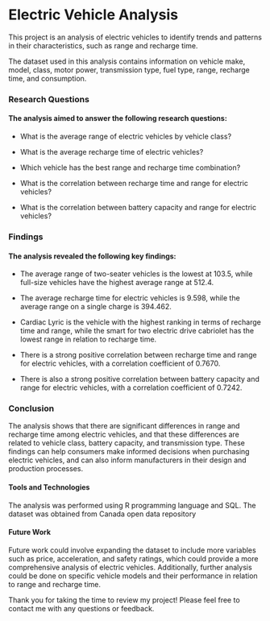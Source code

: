# Electric Vehicle Analysis

This project is an analysis of electric vehicles to identify trends and patterns in their characteristics, such as range and recharge time. 

The dataset used in this analysis contains information on vehicle make, model, class, motor power, transmission type, fuel type, range, recharge time, and consumption.

### Research Questions

#### The analysis aimed to answer the following research questions:

* What is the average range of electric vehicles by vehicle class?

* What is the average recharge time of electric vehicles?

* Which vehicle has the best range and recharge time combination?

* What is the correlation between recharge time and range for electric vehicles?

* What is the correlation between battery capacity and range for electric vehicles?

### Findings

#### The analysis revealed the following key findings:

* The average range of two-seater vehicles is the lowest at 103.5, while full-size vehicles have the highest average range at 512.4.

* The average recharge time for electric vehicles is 9.598, while the average range on a single charge is 394.462.

* Cardiac Lyric is the vehicle with the highest ranking in terms of recharge time and range, while the smart for two electric drive cabriolet has the lowest range in relation to recharge time.

* There is a strong positive correlation between recharge time and range for electric vehicles, with a correlation coefficient of 0.7670.

* There is also a strong positive correlation between battery capacity and range for electric vehicles, with a correlation coefficient of 0.7242.

### Conclusion

The analysis shows that there are significant differences in range and recharge time among electric vehicles, and that these differences are related to vehicle class, battery capacity, and transmission type. These findings can help consumers make informed decisions when purchasing electric vehicles, and can also inform manufacturers in their design and production processes.

#### Tools and Technologies

The analysis was performed using R programming language and SQL. The dataset was obtained from Canada open data repository

#### Future Work

Future work could involve expanding the dataset to include more variables such as price, acceleration, and safety ratings, which could provide a more comprehensive analysis of electric vehicles. Additionally, further analysis could be done on specific vehicle models and their performance in relation to range and recharge time.

Thank you for taking the time to review my project! Please feel free to contact me with any questions or feedback.
